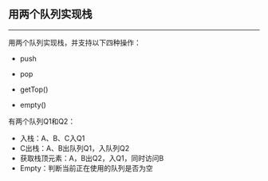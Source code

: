 ## 用两个队列实现栈

-----

用两个队列实现栈，并支持以下四种操作：

- push

- pop

- getTop()

- empty()

  

有两个队列Q1和Q2：

- 入栈：A、B、C入Q1
- C出栈：A、B出队列Q1，入队列Q2
- 获取栈顶元素：A，B出Q2，入Q1，同时访问B
- Empty：判断当前正在使用的队列是否为空

